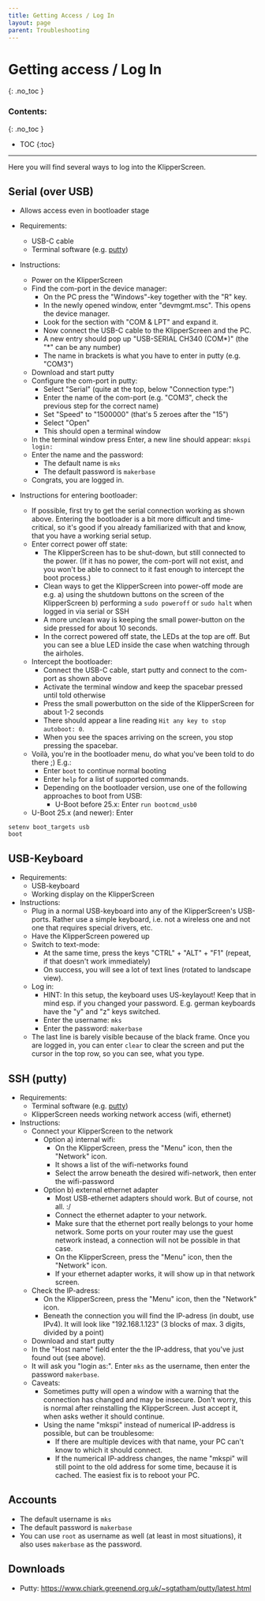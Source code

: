 ```yaml
---
title: Getting Access / Log In
layout: page
parent: Troubleshooting
---
```

# Getting access / Log In
{: .no_toc }
### Contents:
{: .no_toc }
- TOC
{:toc}
----

Here you will find several ways to log into the KlipperScreen.

## Serial (over USB)
  * Allows access even in bootloader stage
  * Requirements:
    * USB-C cable
    * Terminal software (e.g. [putty](https://www.chiark.greenend.org.uk/~sgtatham/putty/latest.html))
  * Instructions:
    * Power on the KlipperScreen
    * Find the com-port in the device manager:
      * On the PC press the "Windows"-key together with the "R" key.
      * In the newly opened window, enter "devmgmt.msc". This opens the device manager.
      * Look for the section with "COM & LPT" and expand it.
      * Now connect the USB-C cable to the KlipperScreen and the PC.
      * A new entry should pop up "USB-SERIAL CH340 (COM\*)" (the "\*" can be any number)
      * The name in brackets is what you have to enter in putty (e.g. "COM3")
    * Download and start putty
    * Configure the com-port in putty:
      * Select "Serial" (quite at the top, below "Connection type:")
      * Enter the name of the com-port (e.g. "COM3", check the previous step for the correct name)
      * Set "Speed" to "1500000" (that's 5 zeroes after the "15")
      * Select "Open"
      * This should open a terminal window
    * In the terminal window press Enter, a new line should appear: `mkspi login: `
    * Enter the name and the password:
      * The default name is `mks`
      * The default password is `makerbase`
    * Congrats, you are logged in.

  * Instructions for entering bootloader:
    * If possible, first try to get the serial connection working as shown above. Entering the bootloader is a bit more difficult and time-critical, so it's good if you already familiarized with that and know, that you have a working serial setup.
    * Enter correct power off state:
      * The KlipperScreen has to be shut-down, but still connected to the power. (If it has no power, the com-port will not exist, and you won't be able to connect to it fast enough to intercept the boot process.)
      * Clean ways to get the KlipperScreen into power-off mode are e.g. a) using the shutdown buttons on the screen of the KlipperScreen b) performing a `sudo poweroff` or `sudo halt` when logged in via serial or SSH
      * A more unclean way is keeping the small power-button on the side pressed for about 10 seconds.
      * In the correct powered off state, the LEDs at the top are off. But you can see a blue LED inside the case when watching through the airholes.
    * Intercept the bootloader:
      * Connect the USB-C cable, start putty and connect to the com-port as shown above
      * Activate the terminal window and keep the spacebar pressed until told otherwise
      * Press the small powerbutton on the side of the KlipperScreen for about 1-2 seconds
      * There should appear a line reading `Hit any key to stop autoboot: 0`.
      * When you see the spaces arriving on the screen, you stop pressing the spacebar.
    * Voilà, you're in the bootloader menu, do what you've been told to do there ;) E.g.:
      * Enter `boot` to continue normal booting
      * Enter `help` for a list of supported commands.
      * Depending on the bootloader version, use one of the following approaches to boot from USB:
        * U-Boot before 25.x: Enter `run bootcmd_usb0`
	* U-Boot 25.x (and newer): Enter
```
setenv boot_targets usb
boot
```

## USB-Keyboard
  * Requirements:
    * USB-keyboard
    * Working display on the KlipperScreen
  * Instructions:
    * Plug in a normal USB-keyboard into any of the KlipperScreen's USB-ports. Rather use a simple keyboard, i.e. not a wireless one and not one that requires special drivers, etc.
    * Have the KlipperScreen powered up
    * Switch to text-mode:
      * At the same time, press the keys "CTRL" + "ALT" + "F1" (repeat, if that doesn't work immediately)
      * On success, you will see a lot of text lines (rotated to landscape view).
    * Log in:
      * HINT: In this setup, the keyboard uses US-keylayout! Keep that in mind esp. if you changed your password. E.g. german keyboards have the "y" and "z" keys switched.
      * Enter the username: `mks`
      * Enter the password: `makerbase`
    * The last line is barely visible because of the black frame. Once you are logged in, you can enter `clear` to clear the screen and put the cursor in the top row, so you can see, what you type.

## SSH (putty)
  * Requirements:
    * Terminal software (e.g. [putty](https://www.chiark.greenend.org.uk/~sgtatham/putty/latest.html))
    * KlipperScreen needs working network access (wifi, ethernet)
  * Instructions:
    * Connect your KlipperScreen to the network
      * Option a) internal wifi:
        * On the KlipperScreen, press the "Menu" icon, then the "Network" icon.
        * It shows a list of the wifi-networks found
        * Select the arrow beneath the desired wifi-network, then enter the wifi-password
      * Option b) external ethernet adapter
        * Most USB-ethernet adapters should work. But of course, not all. :/
        * Connect the ethernet adapter to your network.
        * Make sure that the ethernet port really belongs to your home network. Some ports on your router may use the guest network instead, a connection will not be possible in that case.
        * On the KlipperScreen, press the "Menu" icon, then the "Network" icon.
        * If your ethernet adapter works, it will show up in that network screen.
    * Check the IP-adress:
      * On the KlipperScreen, press the "Menu" icon, then the "Network" icon.
      * Beneath the connection you will find the IP-adress (in doubt, use IPv4). It will look like "192.168.1.123" (3 blocks of max. 3 digits, divided by a point)
    * Download and start putty
    * In the "Host name" field enter the the IP-address, that you've just found out (see above).
    * It will ask you "login as:". Enter `mks` as the username, then enter the password `makerbase`.
    * Caveats:
      * Sometimes putty will open a window with a warning that the connection has changed and may be insecure. Don't worry, this is normal after reinstalling the KlipperScreen. Just accept it, when asks wether it should continue.
      * Using the name "mkspi" instead of numerical IP-address is possible, but can be troublesome:
        * If there are multiple devices with that name, your PC can't know to which it should connect.
        * If the numerical IP-address changes, the name "mkspi" will still point to the old address for some time, because it is cached. The easiest fix is to reboot your PC.


## Accounts
  * The default username is `mks`
  * The default password is `makerbase`
  * You can use `root` as username as well (at least in most situations), it also uses `makerbase` as the password.

## Downloads

  * Putty: <https://www.chiark.greenend.org.uk/~sgtatham/putty/latest.html>

